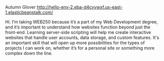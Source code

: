 Autumn Glover 
http://hello-env-2.eba-d4cvywxf.us-east-1.elasticbeanstalk.com/

Hi. I’m taking WEB250 because it’s a part of my Web Development degree, and it’s important to understand how websites function beyond just the front-end. Learning server-side scripting will help me create interactive websites that handle user accounts, data storage, and custom features. It's an important skill that will open up more possibilities for the types of projects I can work on, whether it’s for a personal site or something more complex down the line.

